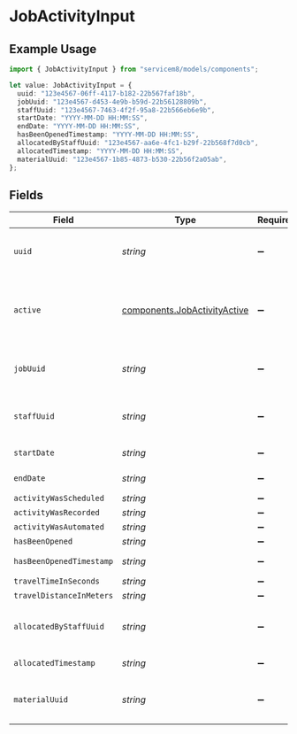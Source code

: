# JobActivityInput

## Example Usage

```typescript
import { JobActivityInput } from "servicem8/models/components";

let value: JobActivityInput = {
  uuid: "123e4567-06ff-4117-b182-22b567faf18b",
  jobUuid: "123e4567-d453-4e9b-b59d-22b56128809b",
  staffUuid: "123e4567-7463-4f2f-95a8-22b566eb6e9b",
  startDate: "YYYY-MM-DD HH:MM:SS",
  endDate: "YYYY-MM-DD HH:MM:SS",
  hasBeenOpenedTimestamp: "YYYY-MM-DD HH:MM:SS",
  allocatedByStaffUuid: "123e4567-aa6e-4fc1-b29f-22b568f7d0cb",
  allocatedTimestamp: "YYYY-MM-DD HH:MM:SS",
  materialUuid: "123e4567-1b85-4873-b530-22b56f2a05ab",
};
```

## Fields

| Field                                                                        | Type                                                                         | Required                                                                     | Description                                                                  | Example                                                                      |
| ---------------------------------------------------------------------------- | ---------------------------------------------------------------------------- | ---------------------------------------------------------------------------- | ---------------------------------------------------------------------------- | ---------------------------------------------------------------------------- |
| `uuid`                                                                       | *string*                                                                     | :heavy_minus_sign:                                                           | Record UUID key                                                              | 123e4567-06ff-4117-b182-22b567faf18b                                         |
| `active`                                                                     | [components.JobActivityActive](../../models/components/jobactivityactive.md) | :heavy_minus_sign:                                                           | Record active/deleted flag. <br/><br/>Valid values are [0,1]                 |                                                                              |
| `jobUuid`                                                                    | *string*                                                                     | :heavy_minus_sign:                                                           | N/A                                                                          | 123e4567-d453-4e9b-b59d-22b56128809b                                         |
| `staffUuid`                                                                  | *string*                                                                     | :heavy_minus_sign:                                                           | N/A                                                                          | 123e4567-7463-4f2f-95a8-22b566eb6e9b                                         |
| `startDate`                                                                  | *string*                                                                     | :heavy_minus_sign:                                                           | N/A                                                                          | YYYY-MM-DD HH:MM:SS                                                          |
| `endDate`                                                                    | *string*                                                                     | :heavy_minus_sign:                                                           | N/A                                                                          | YYYY-MM-DD HH:MM:SS                                                          |
| `activityWasScheduled`                                                       | *string*                                                                     | :heavy_minus_sign:                                                           | N/A                                                                          |                                                                              |
| `activityWasRecorded`                                                        | *string*                                                                     | :heavy_minus_sign:                                                           | N/A                                                                          |                                                                              |
| `activityWasAutomated`                                                       | *string*                                                                     | :heavy_minus_sign:                                                           | N/A                                                                          |                                                                              |
| `hasBeenOpened`                                                              | *string*                                                                     | :heavy_minus_sign:                                                           | N/A                                                                          |                                                                              |
| `hasBeenOpenedTimestamp`                                                     | *string*                                                                     | :heavy_minus_sign:                                                           | N/A                                                                          | YYYY-MM-DD HH:MM:SS                                                          |
| `travelTimeInSeconds`                                                        | *string*                                                                     | :heavy_minus_sign:                                                           | N/A                                                                          |                                                                              |
| `travelDistanceInMeters`                                                     | *string*                                                                     | :heavy_minus_sign:                                                           | N/A                                                                          |                                                                              |
| `allocatedByStaffUuid`                                                       | *string*                                                                     | :heavy_minus_sign:                                                           | N/A                                                                          | 123e4567-aa6e-4fc1-b29f-22b568f7d0cb                                         |
| `allocatedTimestamp`                                                         | *string*                                                                     | :heavy_minus_sign:                                                           | N/A                                                                          | YYYY-MM-DD HH:MM:SS                                                          |
| `materialUuid`                                                               | *string*                                                                     | :heavy_minus_sign:                                                           | N/A                                                                          | 123e4567-1b85-4873-b530-22b56f2a05ab                                         |